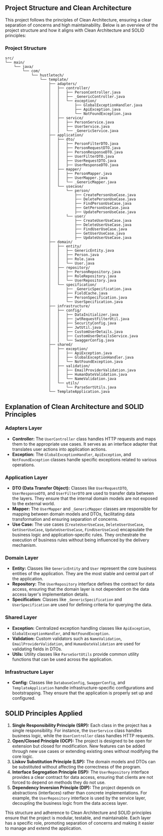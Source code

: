## Project Structure and Clean Architecture

This project follows the principles of Clean Architecture, ensuring a clear separation of concerns and high maintainability. Below is an overview of the project structure and how it aligns with Clean Architecture and SOLID principles:

### Project Structure

```
src/
└── main/
    └── java/
        └── com/
            └── hustletech/
                └── template/
                    ├── adapters/
                    │   ├── controller/
                    │   │   ├── PersonController.java
                    │   │   ├── _GenericController.java
                    │   │   └── exception/
                    │   │       ├── GlobalExceptionHandler.java
                    │   │       ├── ApiException.java
                    │   │       └── NotFoundException.java
                    │   ├── service/
                    │   │   ├── PersonService.java
                    │   │   ├── UserService.java
                    │   │   └── _GenericService.java
                    ├── application/
                    │   ├── dto/
                    │   │   ├── PersonFilterDTO.java
                    │   │   ├── PersonRequestDTO.java
                    │   │   ├── PersonResponseDTO.java
                    │   │   ├── UserFilterDTO.java
                    │   │   ├── UserRequestDTO.java
                    │   │   ├── UserResponseDTO.java
                    │   ├── mapper/
                    │   │   ├── PersonMapper.java
                    │   │   ├── UserMapper.java
                    │   │   └── _GenericMapper.java
                    │   └── usecase/
                    │       └── person/
                    │           ├── CreatePersonUseCase.java
                    │           ├── DeletePersonUseCase.java
                    │           ├── FindPersonUseCase.java
                    │           ├── GetPersonUseCase.java
                    │           ├── UpdatePersonUseCase.java
                    │       └── user/
                    │           ├── CreateUserUseCase.java
                    │           ├── DeleteUserUseCase.java
                    │           ├── FindUserUseCase.java
                    │           ├── GetUserUseCase.java
                    │           ├── UpdateUserUseCase.java
                    ├── domain/
                    │   ├── entity/
                    │   │   ├── GenericEntity.java
                    │   │   ├── Person.java
                    │   │   ├── Role.java
                    │   │   └── User.java
                    │   ├── repository/
                    │   │   ├── PersonRepository.java
                    │   │   ├── RoleRepository.java
                    │   │   └── UserRepository.java
                    │   └── specification/
                    │       ├── _GenericSpecification.java
                    │       ├── FieldCache.java
                    │       ├── PersonSpecification.java
                    │       └── UserSpecification.java
                    ├── infrastructure/
                    │   ├── config/
                    │   │   ├── DataInitializer.java
                    │   │   ├── jwtRequestFilterUtil.java
                    │   │   ├── SecurityConfig.java
                    │   │   ├── JwtUtil.java
                    │   │   ├── CustomUserDetails.java
                    │   │   ├── CustomUserDetailsService.java
                    │   │   └── SwaggerConfig.java
                    ├── shared/
                    │   ├── exception/
                    │   │   ├── ApiException.java
                    │   │   ├── GlobalExceptionHandler.java
                    │   │   └── NotFoundException.java
                    │   ├── validation/
                    │   │   ├── EmailProviderValidation.java
                    │   │   ├── HumanDateValidation.java
                    │   │   └── NameValidation.java
                    │   └── utils/
                    │       └── ParseSortUtils.java
                    └── TemplateApplication.java

```

## Explanation of Clean Architecture and SOLID Principles

### Adapters Layer

- **Controller:** The `UserController` class handles HTTP requests and maps them to the appropriate use cases. It serves as an interface adapter that translates user actions into application actions.
- **Exception:** The `GlobalExceptionHandler`, `ApiException`, and `NotFoundException` classes handle specific exceptions related to various operations.

### Application Layer

- **DTO (Data Transfer Object):** Classes like `UserRequestDTO`, `UserResponseDTO`, and `UserFilterDTO` are used to transfer data between the layers. They ensure that the internal domain models are not exposed to the external world.
- **Mapper:** The `UserMapper` and `_GenericMapper` classes are responsible for mapping between domain models and DTOs, facilitating data transformation and ensuring separation of concerns.
- **Use Case:** The use cases (`CreateUserUseCase`, `DeleteUserUseCase`, `GetUserUseCase`, `UpdateUserUseCase`, `FindUserUseCase`) encapsulate the business logic and application-specific rules. They orchestrate the execution of business rules without being influenced by the delivery mechanism.

### Domain Layer

- **Entity:** Classes like `GenericEntity` and `User` represent the core business entities of the application. They are the most stable and central part of the application.
- **Repository:** The `UserRepository` interface defines the contract for data access, ensuring that the domain layer is not dependent on the data access layer's implementation details.
- **Specification:** Classes like `_GenericSpecification` and `UserSpecification` are used for defining criteria for querying the data.

### Shared Layer

- **Exception:** Centralized exception handling classes like `ApiException`, `GlobalExceptionHandler`, and `NotFoundException`.
- **Validation:** Custom validators such as `NameValidation`, `EmailProviderValidation`, and `HumanDateValidation` are used for validating fields in DTOs.
- **Utils:** Utility classes like `ParseSortUtils` provide common utility functions that can be used across the application.

### Infrastructure Layer

- **Config:** Classes like `DatabaseConfig`, `SwaggerConfig`, and `TemplateApplication` handle infrastructure-specific configurations and bootstrapping. They ensure that the application is properly set up and configured.

## SOLID Principles Applied

1. **Single Responsibility Principle (SRP):** Each class in the project has a single responsibility. For instance, the `UserService` class handles business logic, while the `UserController` class handles HTTP requests.
2. **Open/Closed Principle (OCP):** The project is designed to be open for extension but closed for modification. New features can be added through new use cases or extending existing ones without modifying the core logic.
3. **Liskov Substitution Principle (LSP):** The domain models and DTOs can be substituted without affecting the correctness of the program.
4. **Interface Segregation Principle (ISP):** The `UserRepository` interface provides a clear contract for data access, ensuring that clients are not forced to depend on methods they do not use.
5. **Dependency Inversion Principle (DIP):** The project depends on abstractions (interfaces) rather than concrete implementations. For example, the `UserRepository` interface is used by the service layer, decoupling the business logic from the data access layer.

This structure and adherence to Clean Architecture and SOLID principles ensure that the project is modular, testable, and maintainable. Each layer has a specific role, promoting separation of concerns and making it easier to manage and extend the application.
